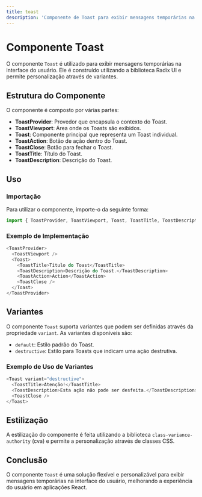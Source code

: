 ```yaml
---
title: toast
description: 'Componente de Toast para exibir mensagens temporárias na interface do usuário.'
---
```


# Componente Toast

O componente `Toast` é utilizado para exibir mensagens temporárias na interface do usuário. Ele é construído utilizando a biblioteca Radix UI e permite personalização através de variantes.

## Estrutura do Componente

O componente é composto por várias partes:

- **ToastProvider**: Provedor que encapsula o contexto do Toast.
- **ToastViewport**: Área onde os Toasts são exibidos.
- **Toast**: Componente principal que representa um Toast individual.
- **ToastAction**: Botão de ação dentro do Toast.
- **ToastClose**: Botão para fechar o Toast.
- **ToastTitle**: Título do Toast.
- **ToastDescription**: Descrição do Toast.

## Uso

### Importação

Para utilizar o componente, importe-o da seguinte forma:

```javascript
import { ToastProvider, ToastViewport, Toast, ToastTitle, ToastDescription, ToastClose, ToastAction } from './path/to/toast';
```

### Exemplo de Implementação

```javascript
<ToastProvider>
  <ToastViewport />
  <Toast>
    <ToastTitle>Título do Toast</ToastTitle>
    <ToastDescription>Descrição do Toast.</ToastDescription>
    <ToastAction>Action</ToastAction>
    <ToastClose />
  </Toast>
</ToastProvider>
```

## Variantes

O componente `Toast` suporta variantes que podem ser definidas através da propriedade `variant`. As variantes disponíveis são:

- `default`: Estilo padrão do Toast.
- `destructive`: Estilo para Toasts que indicam uma ação destrutiva.

### Exemplo de Uso de Variantes

```javascript
<Toast variant="destructive">
  <ToastTitle>Atenção!</ToastTitle>
  <ToastDescription>Esta ação não pode ser desfeita.</ToastDescription>
  <ToastClose />
</Toast>
```

## Estilização

A estilização do componente é feita utilizando a biblioteca `class-variance-authority` (cva) e permite a personalização através de classes CSS.

## Conclusão

O componente `Toast` é uma solução flexível e personalizável para exibir mensagens temporárias na interface do usuário, melhorando a experiência do usuário em aplicações React.